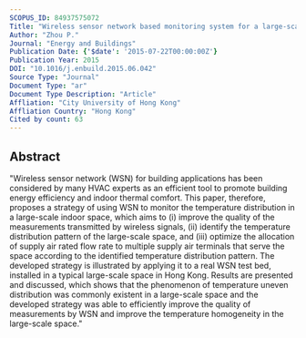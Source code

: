 ```yaml
---
SCOPUS_ID: 84937575072
Title: "Wireless sensor network based monitoring system for a large-scale indoor space: Data process and supply air allocation optimization"
Author: "Zhou P."
Journal: "Energy and Buildings"
Publication Date: {'$date': '2015-07-22T00:00:00Z'}
Publication Year: 2015
DOI: "10.1016/j.enbuild.2015.06.042"
Source Type: "Journal"
Document Type: "ar"
Document Type Description: "Article"
Affliation: "City University of Hong Kong"
Affliation Country: "Hong Kong"
Cited by count: 63
---
```


## Abstract
"Wireless sensor network (WSN) for building applications has been considered by many HVAC experts as an efficient tool to promote building energy efficiency and indoor thermal comfort. This paper, therefore, proposes a strategy of using WSN to monitor the temperature distribution in a large-scale indoor space, which aims to (i) improve the quality of the measurements transmitted by wireless signals, (ii) identify the temperature distribution pattern of the large-scale space, and (iii) optimize the allocation of supply air rated flow rate to multiple supply air terminals that serve the space according to the identified temperature distribution pattern. The developed strategy is illustrated by applying it to a real WSN test bed, installed in a typical large-scale space in Hong Kong. Results are presented and discussed, which shows that the phenomenon of temperature uneven distribution was commonly existent in a large-scale space and the developed strategy was able to efficiently improve the quality of measurements by WSN and improve the temperature homogeneity in the large-scale space."
